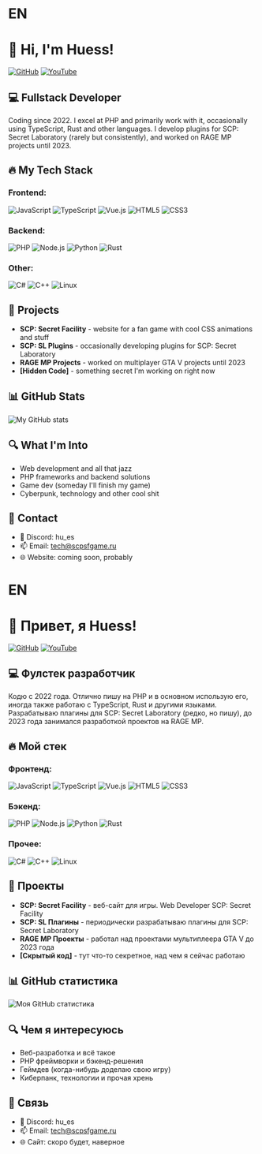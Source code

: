 # EN
# 👋 Hi, I'm Huess!

[![GitHub](https://img.shields.io/badge/-GitHub-181717?style=flat-square&logo=github)](https://github.com/huesss)
[![YouTube](https://img.shields.io/badge/-YouTube-FF0000?style=flat-square&logo=youtube&logoColor=white)](https://youtube.com/c/scpsf)

## 💻 Fullstack Developer

Coding since 2022. I excel at PHP and primarily work with it, occasionally using TypeScript, Rust and other languages. I develop plugins for SCP: Secret Laboratory (rarely but consistently), and worked on RAGE MP projects until 2023.

## 🔥 My Tech Stack

### Frontend:
![JavaScript](https://img.shields.io/badge/-JavaScript-F7DF1E?style=flat-square&logo=javascript&logoColor=black)
![TypeScript](https://img.shields.io/badge/-TypeScript-007ACC?style=flat-square&logo=typescript&logoColor=white)
![Vue.js](https://img.shields.io/badge/-Vue.js-4FC08D?style=flat-square&logo=vue.js&logoColor=white)
![HTML5](https://img.shields.io/badge/-HTML5-E34F26?style=flat-square&logo=html5&logoColor=white)
![CSS3](https://img.shields.io/badge/-CSS3-1572B6?style=flat-square&logo=css3&logoColor=white)

### Backend:
![PHP](https://img.shields.io/badge/-PHP-777BB4?style=flat-square&logo=php&logoColor=white)
![Node.js](https://img.shields.io/badge/-Node.js-339933?style=flat-square&logo=node.js&logoColor=white)
![Python](https://img.shields.io/badge/-Python-3776AB?style=flat-square&logo=python&logoColor=white)
![Rust](https://img.shields.io/badge/-Rust-000000?style=flat-square&logo=rust&logoColor=white)

### Other:
![C#](https://img.shields.io/badge/-C%23-239120?style=flat-square&logo=c-sharp&logoColor=white)
![C++](https://img.shields.io/badge/-C++-00599C?style=flat-square&logo=c%2B%2B&logoColor=white)
![Linux](https://img.shields.io/badge/-Linux-FCC624?style=flat-square&logo=linux&logoColor=black)

## 🚀 Projects

- **SCP: Secret Facility** - website for a fan game with cool CSS animations and stuff
- **SCP: SL Plugins** - occasionally developing plugins for SCP: Secret Laboratory
- **RAGE MP Projects** - worked on multiplayer GTA V projects until 2023
- **[Hidden Code]** - something secret I'm working on right now

## 📊 GitHub Stats

![My GitHub stats](https://github-readme-stats.vercel.app/api?username=huesss&show_icons=true&theme=radical)

## 🔍 What I'm Into

- Web development and all that jazz
- PHP frameworks and backend solutions
- Game dev (someday I'll finish my game)
- Cyberpunk, technology and other cool shit

## 💬 Contact

- 💬 Discord: hu_es
- 📫 Email: tech@scpsfgame.ru
- 🌐 Website: coming soon, probably

# EN
# 👋 Привет, я Huess!

[![GitHub](https://img.shields.io/badge/-GitHub-181717?style=flat-square&logo=github)](https://github.com/huesss)
[![YouTube](https://img.shields.io/badge/-YouTube-FF0000?style=flat-square&logo=youtube&logoColor=white)](https://youtube.com/c/scpsf)

## 💻 Фулстек разработчик

Кодю с 2022 года. Отлично пишу на PHP и в основном использую его, иногда также работаю с TypeScript, Rust и другими языками. Разрабатываю плагины для SCP: Secret Laboratory (редко, но пишу), до 2023 года занимался разработкой проектов на RAGE MP.

## 🔥 Мой стек

### Фронтенд:
![JavaScript](https://img.shields.io/badge/-JavaScript-F7DF1E?style=flat-square&logo=javascript&logoColor=black)
![TypeScript](https://img.shields.io/badge/-TypeScript-007ACC?style=flat-square&logo=typescript&logoColor=white)
![Vue.js](https://img.shields.io/badge/-Vue.js-4FC08D?style=flat-square&logo=vue.js&logoColor=white)
![HTML5](https://img.shields.io/badge/-HTML5-E34F26?style=flat-square&logo=html5&logoColor=white)
![CSS3](https://img.shields.io/badge/-CSS3-1572B6?style=flat-square&logo=css3&logoColor=white)

### Бэкенд:
![PHP](https://img.shields.io/badge/-PHP-777BB4?style=flat-square&logo=php&logoColor=white)
![Node.js](https://img.shields.io/badge/-Node.js-339933?style=flat-square&logo=node.js&logoColor=white)
![Python](https://img.shields.io/badge/-Python-3776AB?style=flat-square&logo=python&logoColor=white)
![Rust](https://img.shields.io/badge/-Rust-000000?style=flat-square&logo=rust&logoColor=white)

### Прочее:
![C#](https://img.shields.io/badge/-C%23-239120?style=flat-square&logo=c-sharp&logoColor=white)
![C++](https://img.shields.io/badge/-C++-00599C?style=flat-square&logo=c%2B%2B&logoColor=white)
![Linux](https://img.shields.io/badge/-Linux-FCC624?style=flat-square&logo=linux&logoColor=black)

## 🚀 Проекты

- **SCP: Secret Facility** - веб-сайт для игры. Web Developer SCP: Secret Facility
- **SCP: SL Плагины** - периодически разрабатываю плагины для SCP: Secret Laboratory
- **RAGE MP Проекты** - работал над проектами мультиплеера GTA V до 2023 года
- **[Скрытый код]** - тут что-то секретное, над чем я сейчас работаю

## 📊 GitHub статистика

![Моя GitHub статистика](https://github-readme-stats.vercel.app/api?username=huesss&show_icons=true&theme=radical)

## 🔍 Чем я интересуюсь

- Веб-разработка и всё такое
- PHP фреймворки и бэкенд-решения
- Геймдев (когда-нибудь доделаю свою игру)
- Киберпанк, технологии и прочая хрень

## 💬 Связь

- 💬 Discord: hu_es
- 📫 Email: tech@scpsfgame.ru
- 🌐 Сайт: скоро будет, наверное 
